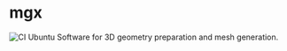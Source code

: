 # mgx

![CI Ubuntu](https://github.com//LIHPC-Computational-Geometry/mgx/actions/workflows/ci-ubuntu.yml/badge.svg)
Software for 3D geometry preparation and mesh generation.
